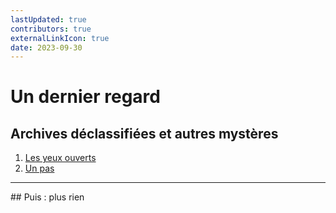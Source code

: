 ```yaml
---
lastUpdated: true
contributors: true
externalLinkIcon: true
date: 2023-09-30
---
```

# Un dernier regard

## Archives déclassifiées et autres mystères

1. [Les yeux ouverts](/songs/2023-09-30/index-3)
2. [Un pas](/songs/2023-09-30/index-4)
<hr>
## Puis : plus rien